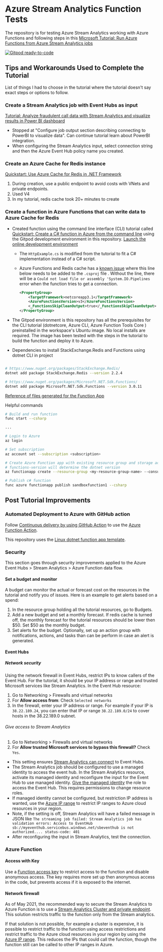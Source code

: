 # Azure Stream Analytics Function Tests

The repository is for testing Azure Stream Analytics working with Azure Functions and following steps in this [Microsoft Tutorial: Run Azure Functions from Azure Stream Analytics jobs](https://docs.microsoft.com/en-us/azure/stream-analytics/stream-analytics-with-azure-functions)

[![Gitpod ready-to-code](https://img.shields.io/badge/Gitpod-ready--to--code-blue?logo=gitpod)](https://gitpod.io/#https://github.com/justunsix/azure-sa-function-tests)

## Tips and Workarounds Used to Complete the Tutorial

List of things I had to choose in the tutorial where the tutorial doesn't say exact steps or options to follow.

### Create a Stream Analytics job with Event Hubs as input

[Tutorial: Analyze fraudulent call data with Stream Analytics and visualize results in Power BI dashboard](https://docs.microsoft.com/en-us/azure/stream-analytics/stream-analytics-real-time-fraud-detection)

- Stopped at "Configure job output section describing connecting to PowerBI to visualize data". Can continue tutorial learn about PowerBI integration.
- When configuring the Stream Analytics input, select connection string and then the Azure Event Hub policy name you created.

### Create an Azure Cache for Redis instance

[Quickstart: Use Azure Cache for Redis in .NET Framework](https://docs.microsoft.com/en-us/azure/azure-cache-for-redis/cache-dotnet-how-to-use-azure-redis-cache#create-a-cache)

1. During creation, use a public endpoint to avoid costs with VNets and private endpoints.
2. Used V4
3. In my tutorial, redis cache took 20+ minutes to create

### Create a function in Azure Functions that can write data to Azure Cache for Redis

- Created function using the command line interface (CLI) tutorial called [Quickstart: Create a C# function in Azure from the command line](https://docs.microsoft.com/en-us/azure/azure-functions/create-first-function-cli-csharp?tabs=azure-cli%2Ccurl) using the Gitpod development environment in this repository. [Launch the online development environment](https://gitpod.io/#https://github.com/justunsix/azure-sa-function-tests)
  - The `HttpExample.cs` is modified from the tutorial to fit a C# implementation instead of a C# script.
  - Azure Functions and Redis cache has a [known issue](https://github.com/StackExchange/StackExchange.Redis/issues/1655) where this line below needs to be added to the `.csproj` file . Without the line, there will be a `Could not load file or assembly 'System.IO.Pipelines` error when the function tries to get a connection.

    ```xml
    <PropertyGroup>
        <TargetFramework>netcoreapp3.1</TargetFramework>
        <AzureFunctionsVersion>v3</AzureFunctionsVersion>
        <_FunctionsSkipCleanOutput>true</_FunctionsSkipCleanOutput> <!-- *** this line was added *** -->
    </PropertyGroup>
    ```

- The Gitpod environment is this repository has all the prerequisites for the CLI tutorial (dotnetcore, Azure CLI, Azure Function Tools Core ) preinstalled in the workspace's Ubuntu image. No local installs are required. The image has been tested with the steps in the tutorial to build the function and deploy it to Azure.
- Dependencies to install StackExchange.Redis and Functions using dotnet CLI in project

```sh

# https://www.nuget.org/packages/StackExchange.Redis/
dotnet add package StackExchange.Redis --version 2.2.4

# https://www.nuget.org/packages/Microsoft.NET.Sdk.Functions/
dotnet add package Microsoft.NET.Sdk.Functions --version 3.0.11

```

[Reference of files generated for the Function App](https://docs.microsoft.com/en-us/azure/azure-functions/functions-develop-vs-code?tabs=csharp#generated-project-files)

Helpful commands

```sh
# Build and run function
func start --csharp

...

# Login to Azure
az login

# Set subscription
az account set --subscription <subscription>

# Create Azure Function app with existing resource group and storage account I created in advance of creating the function, then publish
# functions-version will determine the dotnet version
az functionapp create --resource-group <my-resource-group-name> --consumption-plan-location canadacentral --functions-version 3 --name sandboxfunction1 --storage-account sandboxstorageaccount

# Publish c# function
func azure functionapp publish sandboxfunction1 --csharp
```

## Post Tutorial Improvements

### Automated Deployment to Azure with GitHub action

Follow [Continuous delivery by using GitHub Action](https://docs.microsoft.com/en-us/azure/azure-functions/functions-how-to-github-actions?tabs=dotnet) to use the [Azure Function Action](https://github.com/marketplace/actions/azure-functions-action).

This repository uses the [Linux dotnet function app template](https://github.com/Azure/actions-workflow-samples/blob/master/FunctionApp/linux-dotnet-functionapp-on-azure.yml).

### Security

This section goes through security improvements applied to the Azure Event Hubs > Stream Analytics > Azure Function data flow.

#### Set a budget and monitor

A budget can monitor the actual or forecast cost on the resources in the tutorial and notify you of issues. Here is an example to get alerts based on a spend:

1. In the resource group holding all the tutorial resources, go to Budgets.
2. Add a new budget and set a monthly forecast. If redis cache is turned off, the monthly forecast for the tutorial resources should be lower then $50. Set $50 as the monthly budget.
3. Set alerts for the budget. Optionally, set up an action group with notifications, actions, and tasks than can be perform in case an alert is generated.

#### Event Hubs

##### Network security

Using the network firewall in Event Hubs, restrict IPs to know callers of the Event Hub. For the tutorial, it should be your IP address or range and trusted Microsoft services like Stream Analytics. In the Event Hub resource:

1. Go to Networking > Firewalls and virtual networks
2. For **Allow access from**: Check `Selected networks`
3. In the firewall, enter your IP address or range. For example if your IP is `38.22.189.24`, you can enter that IP or range `38.22.189.0/24` to cover hosts in the 38.22.189.0 subnet.

###### Give access to Stream Analytics

1. Go to Networking > Firewalls and virtual networks
2. For **Allow trusted Microsoft services to bypass this firewall?** Check `Yes`.

- This setting ensures [Stream Analytics can connect](https://docs.microsoft.com/en-us/azure/event-hubs/event-hubs-ip-filtering) to Event Hubs.
- The Stream Analytics job should be configured to use a managed identity to access the event hub. In the Stream Analytics resource, activate its managed identity and reconfigure the input for the Event Hub to use managed identity. [Give the managed identity](https://docs.microsoft.com/en-us/azure/stream-analytics/event-hubs-managed-identity) the role to access the Event Hub. This requires permissions to change resource roles.
- If managed identity cannot be configured, but restriction IP address is wanted, use the [Azure IP range](https://www.microsoft.com/en-us/download/details.aspx?id=56519) to restrict IP ranges to Azure cloud resources in your region.
- Note, if the setting is off, Stream Analytics will have a failed message in JSON like `The streaming job failed: Stream Analytics job has validation errors: Access to EventHub sb://myeventhub.servicebus.windows.net/sbeventhub is not authorized.... status-code: 401`
- After reconfiguring the input in Stream Analytics, test the connection.

### Azure Function

#### Access with Key

Use a [Function access key](https://docs.microsoft.com/en-us/azure/azure-functions/functions-bindings-http-webhook-trigger?tabs=csharp#authorization-keys) to restrict access to the function and disable anonymous access. The key requires more set up then anonymous access in the code, but prevents access if it is exposed to the internet.

#### Network firewall

As of May 2021, the recommended way to secure the Stream Analytics to Azure Function is to use a [Stream Analytics Cluster and private endpoint](https://docs.microsoft.com/en-us/azure/stream-analytics/private-endpoints). This solution restricts traffic to the function only from the Stream analytics.

If that solution is not possible, for example a cluster is expensive, it is possible to restrict traffic to the function using access restrictions and restrict traffic to the Azure cloud resources in your region by using the [Azure IP range](https://www.microsoft.com/en-us/download/details.aspx?id=56519). This reduces the IPs that could call the function, though the function still can be called to other IP ranges in Azure.
